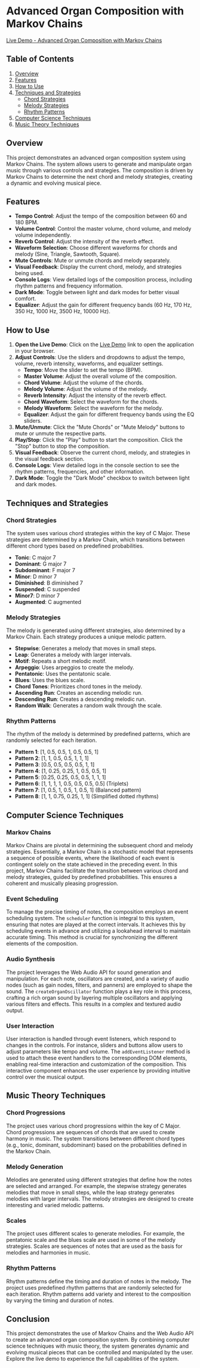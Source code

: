 # Advanced Organ Composition with Markov Chains

[Live Demo - Advanced Organ Composition with Markov Chains](https://tylermaginnis.github.io/JS_MarkovChainStrategyOrgan/)

## Table of Contents
1. [Overview](#overview)
2. [Features](#features)
3. [How to Use](#how-to-use)
4. [Techniques and Strategies](#techniques-and-strategies)
   - [Chord Strategies](#chord-strategies)
   - [Melody Strategies](#melody-strategies)
   - [Rhythm Patterns](#rhythm-patterns)
5. [Computer Science Techniques](#computer-science-techniques)
6. [Music Theory Techniques](#music-theory-techniques)

## Overview

This project demonstrates an advanced organ composition system using Markov Chains. The system allows users to generate and manipulate organ music through various controls and strategies. The composition is driven by Markov Chains to determine the next chord and melody strategies, creating a dynamic and evolving musical piece.

## Features

- **Tempo Control**: Adjust the tempo of the composition between 60 and 180 BPM.
- **Volume Control**: Control the master volume, chord volume, and melody volume independently.
- **Reverb Control**: Adjust the intensity of the reverb effect.
- **Waveform Selection**: Choose different waveforms for chords and melody (Sine, Triangle, Sawtooth, Square).
- **Mute Controls**: Mute or unmute chords and melody separately.
- **Visual Feedback**: Display the current chord, melody, and strategies being used.
- **Console Logs**: View detailed logs of the composition process, including rhythm patterns and frequency information.
- **Dark Mode**: Toggle between light and dark modes for better visual comfort.
- **Equalizer**: Adjust the gain for different frequency bands (60 Hz, 170 Hz, 350 Hz, 1000 Hz, 3500 Hz, 10000 Hz).

## How to Use

1. **Open the Live Demo**: Click on the [Live Demo](https://your-live-demo-link.com) link to open the application in your browser.
2. **Adjust Controls**: Use the sliders and dropdowns to adjust the tempo, volume, reverb intensity, waveforms, and equalizer settings.
   - **Tempo**: Move the slider to set the tempo (BPM).
   - **Master Volume**: Adjust the overall volume of the composition.
   - **Chord Volume**: Adjust the volume of the chords.
   - **Melody Volume**: Adjust the volume of the melody.
   - **Reverb Intensity**: Adjust the intensity of the reverb effect.
   - **Chord Waveform**: Select the waveform for the chords.
   - **Melody Waveform**: Select the waveform for the melody.
   - **Equalizer**: Adjust the gain for different frequency bands using the EQ sliders.
3. **Mute/Unmute**: Click the "Mute Chords" or "Mute Melody" buttons to mute or unmute the respective parts.
4. **Play/Stop**: Click the "Play" button to start the composition. Click the "Stop" button to stop the composition.
5. **Visual Feedback**: Observe the current chord, melody, and strategies in the visual feedback section.
6. **Console Logs**: View detailed logs in the console section to see the rhythm patterns, frequencies, and other information.
7. **Dark Mode**: Toggle the "Dark Mode" checkbox to switch between light and dark modes.

## Techniques and Strategies

### Chord Strategies

The system uses various chord strategies within the key of C Major. These strategies are determined by a Markov Chain, which transitions between different chord types based on predefined probabilities.

- **Tonic**: C major 7
- **Dominant**: G major 7
- **Subdominant**: F major 7
- **Minor**: D minor 7
- **Diminished**: B diminished 7
- **Suspended**: C suspended
- **Minor7**: D minor 7
- **Augmented**: C augmented

### Melody Strategies

The melody is generated using different strategies, also determined by a Markov Chain. Each strategy produces a unique melodic pattern.

- **Stepwise**: Generates a melody that moves in small steps.
- **Leap**: Generates a melody with larger intervals.
- **Motif**: Repeats a short melodic motif.
- **Arpeggio**: Uses arpeggios to create the melody.
- **Pentatonic**: Uses the pentatonic scale.
- **Blues**: Uses the blues scale.
- **Chord Tones**: Prioritizes chord tones in the melody.
- **Ascending Run**: Creates an ascending melodic run.
- **Descending Run**: Creates a descending melodic run.
- **Random Walk**: Generates a random walk through the scale.

### Rhythm Patterns

The rhythm of the melody is determined by predefined patterns, which are randomly selected for each iteration.

- **Pattern 1**: [1, 0.5, 0.5, 1, 0.5, 0.5, 1]
- **Pattern 2**: [1, 1, 0.5, 0.5, 1, 1, 1]
- **Pattern 3**: [0.5, 0.5, 0.5, 0.5, 1, 1]
- **Pattern 4**: [1, 0.25, 0.25, 1, 0.5, 0.5, 1]
- **Pattern 5**: [0.25, 0.25, 0.5, 0.5, 1, 1, 1]
- **Pattern 6**: [1, 1, 1, 1, 0.5, 0.5, 0.5, 0.5] (Triplets)
- **Pattern 7**: [1, 0.5, 1, 0.5, 1, 0.5, 1] (Balanced pattern)
- **Pattern 8**: [1, 1, 0.75, 0.25, 1, 1] (Simplified dotted rhythms)

## Computer Science Techniques

### Markov Chains

Markov Chains are pivotal in determining the subsequent chord and melody strategies. Essentially, a Markov Chain is a stochastic model that represents a sequence of possible events, where the likelihood of each event is contingent solely on the state achieved in the preceding event. In this project, Markov Chains facilitate the transition between various chord and melody strategies, guided by predefined probabilities. This ensures a coherent and musically pleasing progression.

### Event Scheduling

To manage the precise timing of notes, the composition employs an event scheduling system. The `scheduler` function is integral to this system, ensuring that notes are played at the correct intervals. It achieves this by scheduling events in advance and utilizing a lookahead interval to maintain accurate timing. This method is crucial for synchronizing the different elements of the composition.

### Audio Synthesis

The project leverages the Web Audio API for sound generation and manipulation. For each note, oscillators are created, and a variety of audio nodes (such as gain nodes, filters, and panners) are employed to shape the sound. The `createOrganOscillator` function plays a key role in this process, crafting a rich organ sound by layering multiple oscillators and applying various filters and effects. This results in a complex and textured audio output.

### User Interaction

User interaction is handled through event listeners, which respond to changes in the controls. For instance, sliders and buttons allow users to adjust parameters like tempo and volume. The `addEventListener` method is used to attach these event handlers to the corresponding DOM elements, enabling real-time interaction and customization of the composition. This interactive component enhances the user experience by providing intuitive control over the musical output.

## Music Theory Techniques

### Chord Progressions

The project uses various chord progressions within the key of C Major. Chord progressions are sequences of chords that are used to create harmony in music. The system transitions between different chord types (e.g., tonic, dominant, subdominant) based on the probabilities defined in the Markov Chain.

### Melody Generation

Melodies are generated using different strategies that define how the notes are selected and arranged. For example, the stepwise strategy generates melodies that move in small steps, while the leap strategy generates melodies with larger intervals. The melody strategies are designed to create interesting and varied melodic patterns.

### Scales

The project uses different scales to generate melodies. For example, the pentatonic scale and the blues scale are used in some of the melody strategies. Scales are sequences of notes that are used as the basis for melodies and harmonies in music.

### Rhythm Patterns

Rhythm patterns define the timing and duration of notes in the melody. The project uses predefined rhythm patterns that are randomly selected for each iteration. Rhythm patterns add variety and interest to the composition by varying the timing and duration of notes.

## Conclusion

This project demonstrates the use of Markov Chains and the Web Audio API to create an advanced organ composition system. By combining computer science techniques with music theory, the system generates dynamic and evolving musical pieces that can be controlled and manipulated by the user. Explore the live demo to experience the full capabilities of the system.